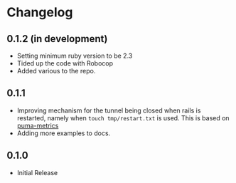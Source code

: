 # Changelog

## 0.1.2 (in development)

* Setting minimum ruby version to be 2.3
* Tided up the code with Robocop
* Added various to the repo.

## 0.1.1

*  Improving mechanism for the tunnel being closed when rails is restarted, namely when `touch tmp/restart.txt` is used. This is based on [puma-metrics](https://github.com/harmjanblok/puma-metrics/blob/master/lib/puma/plugin/metrics.rb)
* Adding more examples to docs.

## 0.1.0

* Initial Release
